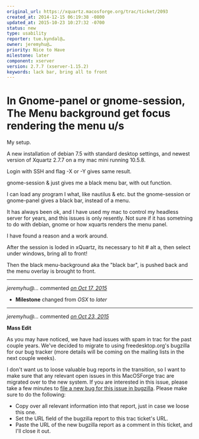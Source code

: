 ```yaml
---
original_url: https://xquartz.macosforge.org/trac/ticket/2093
created_at: 2014-12-15 06:19:38 -0800
updated_at: 2015-10-23 10:27:32 -0700
status: new
type: usability
reporter: tue.kyndal@…
owner: jeremyhu@…
priority: Nice to Have
milestone: later
component: xserver
version: 2.7.7 (xserver-1.15.2)
keywords: lack bar, bring all to front
---
```


In Gnome-panel or gnome-session, The Menu background get focus rendering the menu u/s
=====================================================================================


My setup.

A new installation of debian 7.5 with standard desktop settings, and newest version of Xquartz 2.7.7 on a my mac mini running 10.5.8.

Login with SSH and flag -X or -Y gives same result.

gnome-session & just gives me a black menu bar, with out function.

I can load any program I what, like nautilus & etc. but the gnome-session or gnome-panel gives a black bar, instead of a menu.

It has always been ok, and I have used my mac to control my headless server for years, and this issues is only resently.
Not sure if it has sometning to do with debian, gnome or how xquarts renders the menu panel.

I have found a reason and a work around.

After the session is loded in xQuartz, its necessary to hit \# alt a, then select under windows, bring all to front!

Then the black menu-background aka the "black bar", is pushed back and the menu overlay is brought to front.



---

*jeremyhu@…* commented *[on Oct 17, 2015](https://xquartz.macosforge.org/trac/ticket/2093#comment:435 "October 17, 2015 at 11:54 AM PDT")*

-   **Milestone** changed from *OSX* to *later*



---

*jeremyhu@…* commented *[on Oct 23, 2015](https://xquartz.macosforge.org/trac/ticket/2093#comment:436 "October 23, 2015 at 10:27 AM PDT")*

**Mass Edit**

As you may have noticed, we have had issues with spam in trac for the past couple years. We've decided to migrate to using freedesktop.org's bugzilla for our bug tracker (more details will be coming on the mailing lists in the next couple weeks).

I don't want us to loose valuable bug reports in the transition, so I want to make sure that any relevant open issues in this MacOSForge trac are migrated over to the new system. If you are interested in this issue, please take a few minutes to [file a new bug for this issue in bugzilla](https://bugs.freedesktop.org/enter_bug.cgi?product=XQuartz&component=New%20Bugs). Please make sure to do the following:

-   Copy over all relevant information into that report, just in case we loose this one.
-   Set the URL field of the bugzilla report to this trac ticket's URL.
-   Paste the URL of the new bugzilla report as a comment in this ticket, and I'll close it out.



